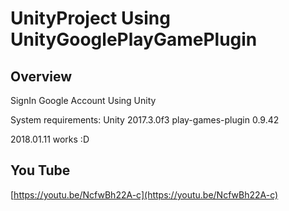 # UnityProject Using UnityGooglePlayGamePlugin

## Overview

SignIn Google Account Using Unity

System requirements:
Unity 2017.3.0f3
play-games-plugin 0.9.42

2018.01.11 works :D

## You Tube

[https://youtu.be/NcfwBh22A-c](https://youtu.be/NcfwBh22A-c)
